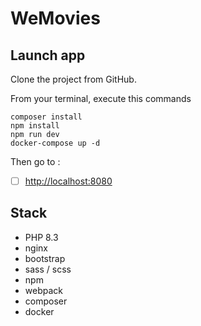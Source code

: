 # WeMovies

## Launch app

Clone the project from GitHub.

From your terminal, execute this commands

```
composer install
npm install
npm run dev
docker-compose up -d
```

Then go to :
- [ ] [http://localhost:8080](http://localhost:8080)



## Stack

- PHP 8.3
- nginx
- bootstrap
- sass / scss
- npm
- webpack
- composer
- docker